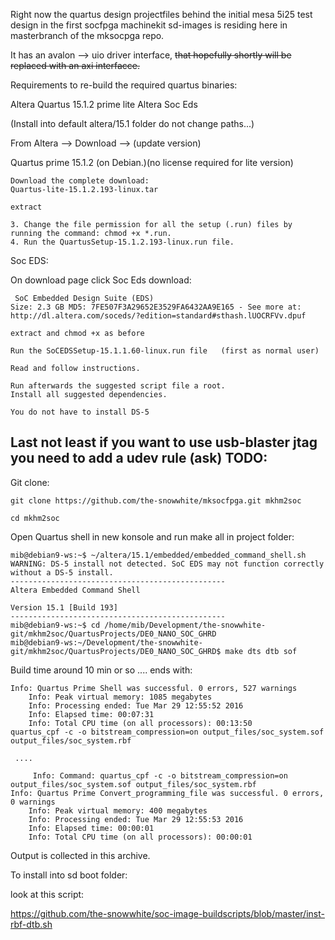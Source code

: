 Right now the quartus design projectfiles behind the initial mesa 5i25 test design in the first socfpga machinekit sd-images is residing here in masterbranch of the mksocpga repo.

It has an avalon --> uio driver interface, ~~that hopefully shortly will be replaced with an axi interfacce.~~

Requirements to re-build the required quartus binaries:


Altera Quartus 15.1.2 prime lite
Altera Soc Eds

(Install into default altera/15.1 folder do not change paths...)

From Altera --> Download --> (update version)

Quartus prime 15.1.2  (on Debian.)(no license required for lite version)

    Download the complete download:
    Quartus-lite-15.1.2.193-linux.tar

    extract

    3. Change the file permission for all the setup (.run) files by running the command: chmod +x *.run.
 	4. Run the QuartusSetup-15.1.2.193-linux.run file.


Soc EDS:

   On download page click Soc Eds
   download:


 	 SoC Embedded Design Suite (EDS)
    Size: 2.3 GB MD5: 7FE507F3A29652E3529FA6432AA9E165 - See more at: http://dl.altera.com/soceds/?edition=standard#sthash.lUOCRFVv.dpuf

 	extract and chmod +x as before

 	Run the SoCEDSSetup-15.1.1.60-linux.run file   (first as normal user)

 	Read and follow instructions.

 	Run afterwards the suggested script file a root.
 	Install all suggested dependencies.

 	You do not have to install DS-5

   Last not least if you want to use usb-blaster jtag you need to add a udev rule (ask) TODO:
----


Git clone:


    git clone https://github.com/the-snowwhite/mksocfpga.git mkhm2soc

    cd mkhm2soc


Open Quartus shell in new konsole and run make all in project folder:


    mib@debian9-ws:~$ ~/altera/15.1/embedded/embedded_command_shell.sh
    WARNING: DS-5 install not detected. SoC EDS may not function correctly without a DS-5 install.
    ------------------------------------------------
    Altera Embedded Command Shell

    Version 15.1 [Build 193]
    ------------------------------------------------
    mib@debian9-ws:~$ cd /home/mib/Development/the-snowwhite-git/mkhm2soc/QuartusProjects/DE0_NANO_SOC_GHRD
    mib@debian9-ws:~/Development/the-snowwhite-git/mkhm2soc/QuartusProjects/DE0_NANO_SOC_GHRD$ make dts dtb sof

Build time around 10 min or so .... ends with:

    Info: Quartus Prime Shell was successful. 0 errors, 527 warnings
        Info: Peak virtual memory: 1085 megabytes
        Info: Processing ended: Tue Mar 29 12:55:52 2016
        Info: Elapsed time: 00:07:31
        Info: Total CPU time (on all processors): 00:13:50
    quartus_cpf -c -o bitstream_compression=on output_files/soc_system.sof output_files/soc_system.rbf

     ....

         Info: Command: quartus_cpf -c -o bitstream_compression=on output_files/soc_system.sof output_files/soc_system.rbf
    Info: Quartus Prime Convert_programming_file was successful. 0 errors, 0 warnings
        Info: Peak virtual memory: 400 megabytes
        Info: Processing ended: Tue Mar 29 12:55:53 2016
        Info: Elapsed time: 00:00:01
        Info: Total CPU time (on all processors): 00:00:01



Output is collected in this archive.

To install into sd boot folder:

look at this script:

https://github.com/the-snowwhite/soc-image-buildscripts/blob/master/inst-rbf-dtb.sh

